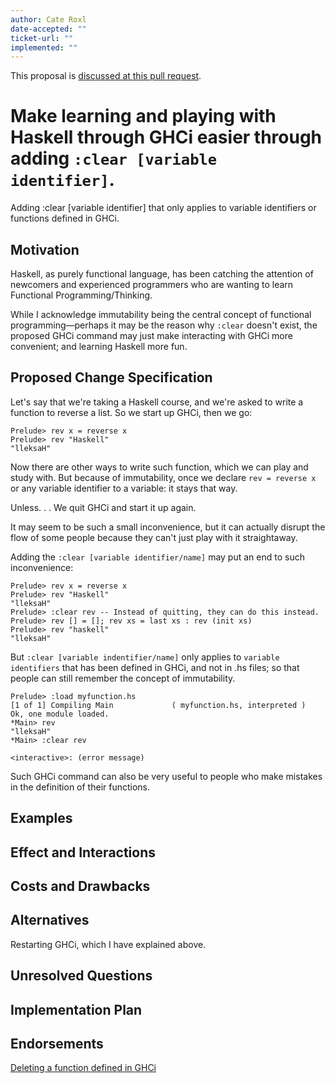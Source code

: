 ```yaml
---
author: Cate Roxl
date-accepted: ""
ticket-url: ""
implemented: ""
---
```


This proposal is [discussed at this pull request](https://github.com/ghc-proposals/ghc-proposals/pull/382).


# Make learning and playing with Haskell through GHCi easier through adding `:clear [variable identifier]`.  

Adding :clear [variable identifier] that only applies to variable identifiers or functions defined in GHCi.

## Motivation

Haskell, as purely functional language, has been catching the attention of newcomers and experienced programmers who are wanting to learn Functional Programming/Thinking.

While I acknowledge immutability being the central concept of functional programming—perhaps it may be the reason why `:clear` doesn't exist, the proposed GHCi command may just make interacting with GHCi more convenient; and learning Haskell more fun.


## Proposed Change Specification

Let's say that we're taking a Haskell course, and we're asked to write a function to reverse a list. So we start up GHCi, then we go:

```
Prelude> rev x = reverse x
Prelude> rev "Haskell"
"lleksaH"
```

Now there are other ways to write such function, which we can play and study with. But because of immutability, once we declare `rev = reverse x` or any variable identifier to a variable: it stays that way. 

Unless. . . We quit GHCi and start it up again. 

It may seem to be such a small inconvenience, but it can actually disrupt the flow of some people because they can't just play with it straightaway.

Adding the `:clear [variable identifier/name]` may put an end to such inconvenience:

```
Prelude> rev x = reverse x
Prelude> rev "Haskell"
"lleksaH"
Prelude> :clear rev -- Instead of quitting, they can do this instead.
Prelude> rev [] = []; rev xs = last xs : rev (init xs)
Prelude> rev "haskell"
"lleksaH"
```

But `:clear [variable indentifier/name]` only applies to `variable identifiers` that has been defined in GHCi, and not in .hs files; so that people can still remember the concept of immutability.

```
Prelude> :load myfunction.hs
[1 of 1] Compiling Main             ( myfunction.hs, interpreted )
Ok, one module loaded.
*Main> rev 
"lleksaH"
*Main> :clear rev

<interactive>: (error message)
```
Such GHCi command can also be very useful to people who make mistakes in the definition of their functions.

## Examples


## Effect and Interactions


## Costs and Drawbacks


## Alternatives

Restarting GHCi, which I have explained above.

## Unresolved Questions


## Implementation Plan


## Endorsements

[Deleting a function defined in GHCi](https://stackoverflow.com/questions/53552152/deleting-a-function-defined-in-ghci)

